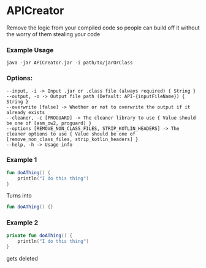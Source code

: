 # APICreator
Remove the logic from your compiled code so people can build off it without the worry of them stealing your code

### Example Usage
`java -jar APICreator.jar -i path/to/jarOrClass`


### Options:
```
--input, -i -> Input .jar or .class file (always required) { String }
--output, -o -> Output file path (Default: API-{inputFileName}) { String }
--overwrite [false] -> Whether or not to overwrite the output if it already exists
--cleaner, -c [PROGUARD] -> The cleaner library to use { Value should be one of [asm_ow2, proguard] }
--options [REMOVE_NON_CLASS_FILES, STRIP_KOTLIN_HEADERS] -> The cleaner options to use { Value should be one of [remove_non_class_files, strip_kotlin_headers] }
--help, -h -> Usage info 
```

### Example 1
```kotlin
fun doAThing() { 
    println("I do this thing")
}
```
Turns into
```kotlin
fun doAThing() {}
```

### Example 2

```kotlin
private fun doAThing() { 
    println("I do this thing")
}
```
gets deleted
